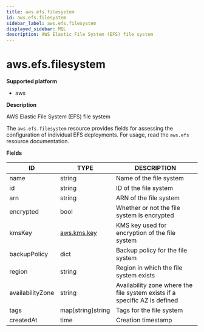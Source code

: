 ```yaml
---
title: aws.efs.filesystem
id: aws.efs.filesystem
sidebar_label: aws.efs.filesystem
displayed_sidebar: MQL
description: AWS Elastic File System (EFS) file system
---
```


# aws.efs.filesystem

**Supported platform**

- aws

**Description**

AWS Elastic File System (EFS) file system

The `aws.efs.filesystem` resource provides fields for assessing the configuration of individual EFS deployments. For usage, read the `aws.efs` resource documentation.

**Fields**

| ID               | TYPE                          | DESCRIPTION                                                                |
| ---------------- | ----------------------------- | -------------------------------------------------------------------------- |
| name             | string                        | Name of the file system                                                    |
| id               | string                        | ID of the file system                                                      |
| arn              | string                        | ARN of the file system                                                     |
| encrypted        | bool                          | Whether or not the file system is encrypted                                |
| kmsKey           | [aws.kms.key](aws.kms.key.md) | KMS key used for encryption of the file system                             |
| backupPolicy     | dict                          | Backup policy for the file system                                          |
| region           | string                        | Region in which the file system exists                                     |
| availabilityZone | string                        | Availability zone where the file system exists if a specific AZ is defined |
| tags             | map[string]string             | Tags for the file system                                                   |
| createdAt        | time                          | Creation timestamp                                                         |
